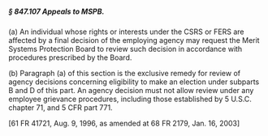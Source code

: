 ##### § 847.107 Appeals to MSPB. #####

(a) An individual whose rights or interests under the CSRS or FERS are affected by a final decision of the employing agency may request the Merit Systems Protection Board to review such decision in accordance with procedures prescribed by the Board.

(b) Paragraph (a) of this section is the exclusive remedy for review of agency decisions concerning eligibility to make an election under subparts B and D of this part. An agency decision must not allow review under any employee grievance procedures, including those established by 5 U.S.C. chapter 71, and 5 CFR part 771.

[61 FR 41721, Aug. 9, 1996, as amended at 68 FR 2179, Jan. 16, 2003]